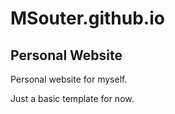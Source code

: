 MSouter.github.io
=================
Personal Website
----------------

Personal website for myself.

Just a basic template for now.
